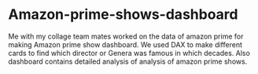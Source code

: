 # Amazon-prime-shows-dashboard
Me with my collage team mates worked on the data of amazon prime for making Amazon prime show dashboard. We used DAX to make different cards to find which director or Genera was famous in which decades. Also dashboard contains detailed analysis of analysis of amazon prime shows.
